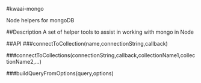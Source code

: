 #kwaai-mongo

Node helpers for mongoDB

##Description
A set of helper tools to assist in working with mongo in Node

##API
###connectToCollection(name,connectionString,callback)


###connectToCollections(connectionString,callback,collectionName1,collectionName2,...)


###buildQueryFromOptions(query,options)

